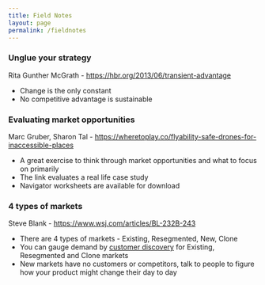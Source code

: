 ```yaml
---
title: Field Notes
layout: page
permalink: /fieldnotes
---
```


### Unglue your strategy
Rita Gunther McGrath - <https://hbr.org/2013/06/transient-advantage>

- Change is the only constant
- No competitive advantage is sustainable


### Evaluating market opportunities
Marc Gruber, Sharon Tal - <https://wheretoplay.co/flyability-safe-drones-for-inaccessible-places>

- A great exercise to think through market opportunities and what to focus on primarily
- The link evaluates a real life case study
- Navigator worksheets are available for download

### 4 types of markets
Steve Blank - <https://www.wsj.com/articles/BL-232B-243>

- There are 4 types of markets - Existing, Resegmented, New, Clone
- You can gauge demand by [customer discovery](https://steveblank.com/2020/04/07/customer-discovery-in-the-time-of-the-covid-19-virus/) for Existing, Resegmented and Clone markets
- New markets have no customers or competitors, talk to people to figure how your product might change their day to day


